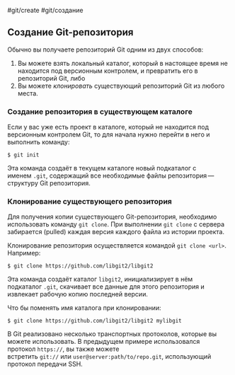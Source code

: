 #git/create #git/создание 

## Создание Git-репозитория

Обычно вы получаете репозиторий Git одним из двух способов:
1. Вы можете взять локальный каталог, который в настоящее время не находится под версионным контролем, и превратить его в репозиторий Git, либо
2. Вы можете _клонировать_ существующий репозиторий Git из любого места.

### Создание репозитория в существующем каталоге

Если у вас уже есть проект в каталоге, который не находится под версионным контролем Git, то для начала нужно перейти в него и выполнить команду:
```console
$ git init
```
Эта команда создаёт в текущем каталоге новый подкаталог с именем `.git`, содержащий все необходимые файлы репозитория — структуру Git репозитория.

### Клонирование существующего репозитория

Для получения копии существующего Git-репозитория, необходимо использовать команду `git clone`.
При выполнении `git clone` с сервера забирается (pulled) каждая версия каждого файла из истории проекта.

Клонирование репозитория осуществляется командой `git clone <url>`. Например:
```console
$ git clone https://github.com/libgit2/libgit2
```
Эта команда создаёт каталог `libgit2`, инициализирует в нём подкаталог `.git`, скачивает все данные для этого репозитория и извлекает рабочую копию последней версии.

Что бы поменять имя каталога при клонировании:
```console
$ git clone https://github.com/libgit2/libgit2 mylibgit
```

В Git реализовано несколько транспортных протоколов, которые вы можете использовать. В предыдущем примере использовался протокол `https://`, вы также можете встретить `git://` или `user@server:path/to/repo.git`, использующий протокол передачи SSH.